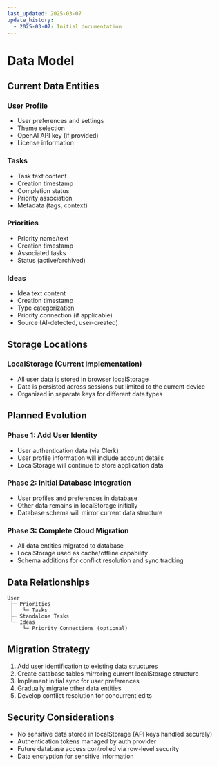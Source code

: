 ```yaml
---
last_updated: 2025-03-07
update_history:
  - 2025-03-07: Initial documentation
---
```


# Data Model

## Current Data Entities

### User Profile
- User preferences and settings
- Theme selection
- OpenAI API key (if provided)
- License information

### Tasks
- Task text content
- Creation timestamp
- Completion status
- Priority association
- Metadata (tags, context)

### Priorities
- Priority name/text
- Creation timestamp
- Associated tasks
- Status (active/archived)

### Ideas
- Idea text content
- Creation timestamp
- Type categorization
- Priority connection (if applicable)
- Source (AI-detected, user-created)

## Storage Locations

### LocalStorage (Current Implementation)
- All user data is stored in browser localStorage
- Data is persisted across sessions but limited to the current device
- Organized in separate keys for different data types

## Planned Evolution

### Phase 1: Add User Identity
- User authentication data (via Clerk)
- User profile information will include account details
- LocalStorage will continue to store application data

### Phase 2: Initial Database Integration
- User profiles and preferences in database
- Other data remains in localStorage initially
- Database schema will mirror current data structure

### Phase 3: Complete Cloud Migration
- All data entities migrated to database
- LocalStorage used as cache/offline capability
- Schema additions for conflict resolution and sync tracking

## Data Relationships

```
User
 ├─ Priorities
 │   └─ Tasks
 ├─ Standalone Tasks
 └─ Ideas
     └─ Priority Connections (optional)
```

## Migration Strategy

1. Add user identification to existing data structures
2. Create database tables mirroring current localStorage structure
3. Implement initial sync for user preferences
4. Gradually migrate other data entities
5. Develop conflict resolution for concurrent edits

## Security Considerations

- No sensitive data stored in localStorage (API keys handled securely)
- Authentication tokens managed by auth provider
- Future database access controlled via row-level security
- Data encryption for sensitive information
